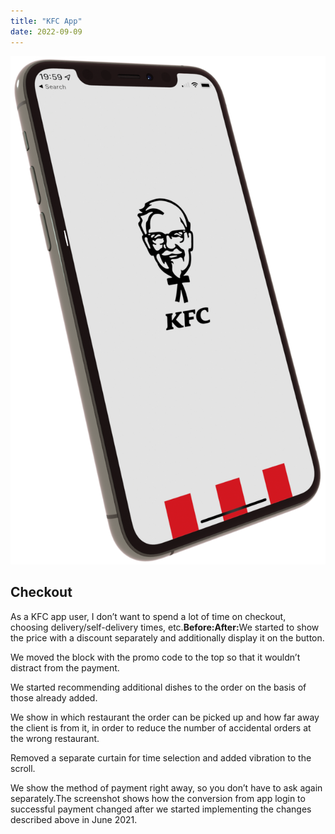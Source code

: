 ```yaml
---
title: "KFC App"
date: 2022-09-09
---
```


![KFC App](cover.png)

<div class="wpb-content-wrapper"><p></p>
<h2>Checkout</h2>
<p>As a KFC app user, I don&#8217;t want to spend a lot of time on checkout, choosing delivery/self-delivery times, etc.<strong>Before:</strong><strong>After:</strong>We started to show the price with a discount separately and additionally display it on the button.</p>
<p>We moved the block with the promo code to the top so that it wouldn&#8217;t distract from the payment.</p>
<p>We started recommending additional dishes to the order on the basis of those already added.</p>
<p>We show in which restaurant the order can be picked up and how far away the client is from it, in order to reduce the number of accidental orders at the wrong restaurant.</p>
<p>Removed a separate curtain for time selection and added vibration to the scroll.</p>
<p>We show the method of payment right away, so you don&#8217;t have to ask again separately.The screenshot shows how the conversion from app login to successful payment changed after we started implementing the changes described above in June 2021.</p>
</div>
